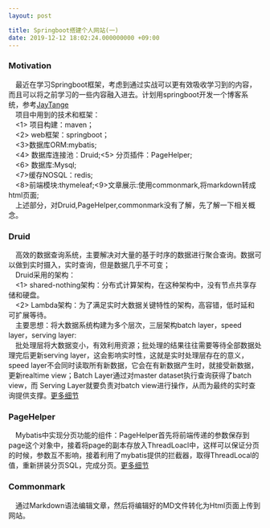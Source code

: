 ```yaml
---
layout: post

title: Springboot搭建个人网站(一)
date: 2019-12-12 18:02:24.000000000 +09:00
---
```

### Motivation
&emsp;最近在学习Springboot框架，考虑到通过实战可以更有效吸收学习到的内容，而且可以将之前学习的一些内容融入进去。计划用springboot开发一个博客系统，参考[JayTange](https://github.com/JayTange/Jantent)<br>&emsp;项目中用到的技术和框架：<br>&emsp;<1> 项目构建：maven；<br>&emsp;<2> web框架：springboot；<br>&emsp;<3>数据库ORM:mybatis;<br>&emsp;<4> 数据库连接池：Druid;<5> 分页插件：PageHelper;<br>&emsp;<6> 数据库:Mysql;<br>&emsp;<7>缓存NOSQL：redis;<br>&emsp;<8>前端模块:thymeleaf;<9>文章展示:使用commonmark,将markdown转成html页面;<br>
&emsp;上述部分，对Druid,PageHelper,commonmark没有了解，先了解一下相关概念。
### Druid
&emsp;高效的数据查询系统，主要解决对大量的基于时序的数据进行聚合查询。数据可以做到实时摄入，实时查询，但是数据几乎不可变；<br>&emsp;Druid采用的架构：<br>&emsp;<1> shared-nothing架构：分布式计算架构，在这种架构中，没有节点共享存储和硬盘。<br>&emsp;<2> Lambda架构：为了满足实时大数据关键特性的架构，高容错，低时延和可扩展等待。<br>&emsp;主要思想：将大数据系统构建为多个层次，三层架构batch layer，speed layer，serving layer:<br>&emsp;批处理层将大数据变小，有效利用资源；批处理的结果往往需要等待全部数据处理完后更新serving layer，这会影响实时性，这就是实时处理层存在的意义，speed layer不会同时读取所有新数据，它会在有新数据产生时，就接受新数据，更新realtime view；Batch Layer通过对master dataset执行查询获得了batch view，而 Serving Layer就要负责对batch view进行操作，从而为最终的实时查询提供支撑。[更多细节](https://blog.csdn.net/qq_27466827/article/details/82777112)
### PageHelper
&emsp;Mybatis中实现分页功能的组件：PageHelper首先将前端传递的参数保存到page这个对象中，接着将page的副本存放入ThreadLoacl中，这样可以保证分页的时候，参数互不影响，接着利用了mybatis提供的拦截器，取得ThreadLocal的值，重新拼装分页SQL，完成分页。[更多细节](https://www.cnblogs.com/billmiao/p/9872158.html)
### Commonmark
&emsp;通过Markdown语法编辑文章，然后将编辑好的MD文件转化为Html页面上传到网站。
